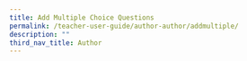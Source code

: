 ```yaml
---
title: Add Multiple Choice Questions
permalink: /teacher-user-guide/author-author/addmultiple/
description: ""
third_nav_title: Author
---
```

